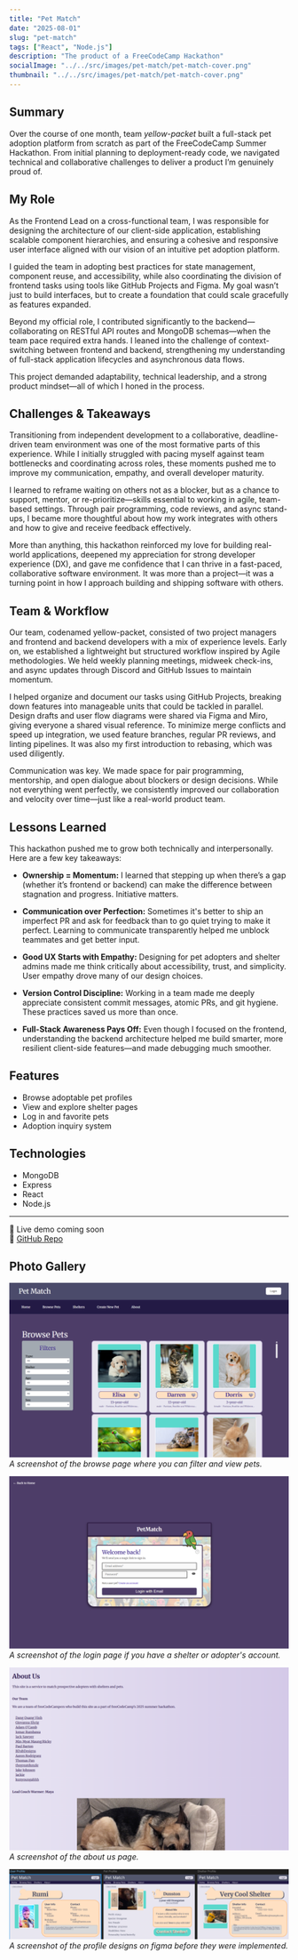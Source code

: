 ```yaml
---
title: "Pet Match"
date: "2025-08-01"
slug: "pet-match"
tags: ["React", "Node.js"]
description: "The product of a FreeCodeCamp Hackathon"
socialImage: "../../src/images/pet-match/pet-match-cover.png"
thumbnail: "../../src/images/pet-match/pet-match-cover.png"
---
```


## Summary

Over the course of one month, team *yellow-packet* built a full-stack pet adoption platform from scratch as part of the FreeCodeCamp Summer Hackathon. From initial planning to deployment-ready code, we navigated technical and collaborative challenges to deliver a product I’m genuinely proud of.

## My Role

As the Frontend Lead on a cross-functional team, I was responsible for designing the architecture of our client-side application, establishing scalable component hierarchies, and ensuring a cohesive and responsive user interface aligned with our vision of an intuitive pet adoption platform.

I guided the team in adopting best practices for state management, component reuse, and accessibility, while also coordinating the division of frontend tasks using tools like GitHub Projects and Figma. My goal wasn’t just to build interfaces, but to create a foundation that could scale gracefully as features expanded.

Beyond my official role, I contributed significantly to the backend—collaborating on RESTful API routes and MongoDB schemas—when the team pace required extra hands. I leaned into the challenge of context-switching between frontend and backend, strengthening my understanding of full-stack application lifecycles and asynchronous data flows.

This project demanded adaptability, technical leadership, and a strong product mindset—all of which I honed in the process.

## Challenges & Takeaways

Transitioning from independent development to a collaborative, deadline-driven team environment was one of the most formative parts of this experience. While I initially struggled with pacing myself against team bottlenecks and coordinating across roles, these moments pushed me to improve my communication, empathy, and overall developer maturity.

I learned to reframe waiting on others not as a blocker, but as a chance to support, mentor, or re-prioritize—skills essential to working in agile, team-based settings. Through pair programming, code reviews, and async stand-ups, I became more thoughtful about how my work integrates with others and how to give and receive feedback effectively.

More than anything, this hackathon reinforced my love for building real-world applications, deepened my appreciation for strong developer experience (DX), and gave me confidence that I can thrive in a fast-paced, collaborative software environment. It was more than a project—it was a turning point in how I approach building and shipping software with others.

## Team & Workflow

Our team, codenamed yellow-packet, consisted of two project managers and frontend and backend developers with a mix of experience levels. Early on, we established a lightweight but structured workflow inspired by Agile methodologies. We held weekly planning meetings, midweek check-ins, and async updates through Discord and GitHub Issues to maintain momentum.

I helped organize and document our tasks using GitHub Projects, breaking down features into manageable units that could be tackled in parallel. Design drafts and user flow diagrams were shared via Figma and Miro, giving everyone a shared visual reference. To minimize merge conflicts and speed up integration, we used feature branches, regular PR reviews, and linting pipelines. It was also my first introduction to rebasing, which was used diligently.

Communication was key. We made space for pair programming, mentorship, and open dialogue about blockers or design decisions. While not everything went perfectly, we consistently improved our collaboration and velocity over time—just like a real-world product team.

## Lessons Learned
This hackathon pushed me to grow both technically and interpersonally. Here are a few key takeaways:

- **Ownership = Momentum:** I learned that stepping up when there’s a gap (whether it’s frontend or backend) can make the difference between stagnation and progress. Initiative matters.

- **Communication over Perfection:** Sometimes it's better to ship an imperfect PR and ask for feedback than to go quiet trying to make it perfect. Learning to communicate transparently helped me unblock teammates and get better input.

- **Good UX Starts with Empathy:** Designing for pet adopters and shelter admins made me think critically about accessibility, trust, and simplicity. User empathy drove many of our design choices.

- **Version Control Discipline:** Working in a team made me deeply appreciate consistent commit messages, atomic PRs, and git hygiene. These practices saved us more than once.

- **Full-Stack Awareness Pays Off:** Even though I focused on the frontend, understanding the backend architecture helped me build smarter, more resilient client-side features—and made debugging much smoother.

## Features

- Browse adoptable pet profiles
- View and explore shelter pages
- Log in and favorite pets
- Adoption inquiry system

## Technologies

- MongoDB
- Express
- React
- Node.js

---

🚧 Live demo coming soon  
🔗 <a href="https://github.com/freeCodeCamp-2025-Summer-Hackathon/yellow-packet" target="_blank">GitHub Repo</a>

## Photo Gallery

![Browse Pets](../../src/images/pet-match/pet-match-browse-pets.png)
*A screenshot of the browse page where you can filter and view pets.*

![Login](../../src/images/pet-match/pet-match-login.png)
*A screenshot of the login page if you have a shelter or adopter's account.*

![About us](../../src/images/pet-match/pet-match-about.png)
*A screenshot of the about us page.*

![Profiles on Figma](../../src/images/pet-match/pet-match-profiles.png)
*A screenshot of the profile designs on figma before they were implemented.*
